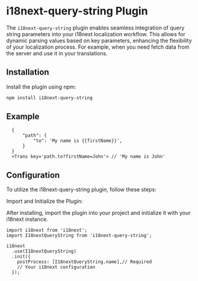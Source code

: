 # i18next-query-string Plugin

The `i18next-query-string` plugin enables seamless integration of query string parameters into your i18next localization workflow. This allows for dynamic parsing values based on key parameters, enhancing the flexibility of your localization process. 
For example, when you need fetch data from the server and use it in your translations.

## Installation

Install the plugin using npm:

```bash
npm install i18next-query-string
```

## Example

```
  {
      "path": {
          "to": 'My name is {{firstName}}',
      }
  }
  <Trans key='path.to?firstName=John'> // 'My name is John'
```

## Configuration

To utilize the i18next-query-string plugin, follow these steps:

Import and Initialize the Plugin:

After installing, import the plugin into your project and initialize it with your i18next instance.

```
import i18next from 'i18next';
import I18nextQueryString from 'i18next-query-string';

i18next
  .use(I18nextQueryString)
  .init({
    postProcess: [I18nextQueryString.name],// Required
    // Your i18next configuration
  });
```